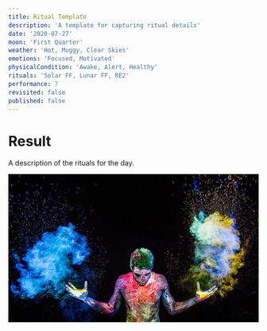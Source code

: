 ```yaml
---
title: Ritual Template
description: 'A template for capturing ritual details'
date: '2020-07-27'
moon: 'First Quarter'
weather: 'Hot, Muggy, Clear Skies'
emotions: 'Focused, Motivated'
physicalCondition: 'Awake, Alert, Healthy'
rituals: 'Solar FF, Lunar FF, RE2'
performance: 7
revisited: false
published: false
---
```


# Result

A description of the rituals for the day.

![manifestation](./manifestation.jpeg)